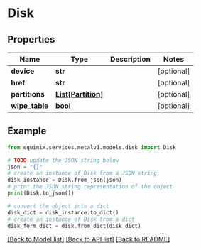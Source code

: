 # Disk


## Properties

Name | Type | Description | Notes
------------ | ------------- | ------------- | -------------
**device** | **str** |  | [optional] 
**href** | **str** |  | [optional] 
**partitions** | [**List[Partition]**](Partition.md) |  | [optional] 
**wipe_table** | **bool** |  | [optional] 

## Example

```python
from equinix.services.metalv1.models.disk import Disk

# TODO update the JSON string below
json = "{}"
# create an instance of Disk from a JSON string
disk_instance = Disk.from_json(json)
# print the JSON string representation of the object
print(Disk.to_json())

# convert the object into a dict
disk_dict = disk_instance.to_dict()
# create an instance of Disk from a dict
disk_form_dict = disk.from_dict(disk_dict)
```
[[Back to Model list]](../README.md#documentation-for-models) [[Back to API list]](../README.md#documentation-for-api-endpoints) [[Back to README]](../README.md)


